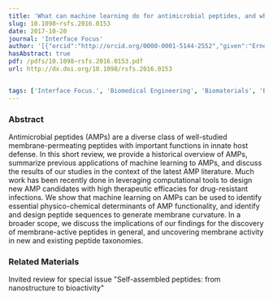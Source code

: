 ```yaml
---
title: 'What can machine learning do for antimicrobial peptides, and what can antimicrobial peptides do for machine learning?'
slug: 10.1098~rsfs.2016.0153
date: 2017-10-20
journal: 'Interface Focus'
author: '[{"orcid":"http://orcid.org/0000-0001-5144-2552","given":"Ernest Y.","family":"Lee","isGerard":false,"isMember":true,"isFirst":false,"isCorresponding":false},{"orcid":"http://orcid.org/0000-0003-1613-9501","given":"Michelle W.","family":"Lee","isGerard":false,"isMember":true,"isFirst":false,"isCorresponding":false},{"given":"Benjamin M.","family":"Fulan","isGerard":false,"isMember":false,"isFirst":false,"isCorresponding":false},{"orcid":"http://orcid.org/0000-0002-8829-9726","given":"Andrew L.","family":"Ferguson","isGerard":false,"isMember":false,"isFirst":false,"isCorresponding":false},{"given":"Gerard C. L.","family":"Wong","isGerard":true,"isMember":true,"isFirst":false,"isCorresponding":false}]'
hasAbstract: true
pdf: /pdfs/10.1098~rsfs.2016.0153.pdf
url: http://dx.doi.org/10.1098/rsfs.2016.0153


tags: ['Interface Focus.', 'Biomedical Engineering', 'Biomaterials', 'Biochemistry', 'Bioengineering', 'Biophysics', 'Biotechnology']
---
```

<!--truncate-->
### Abstract
Antimicrobial peptides (AMPs) are a diverse class of well-studied membrane-permeating peptides with important functions in innate host defense. In this short review, we provide a historical overview of AMPs, summarize previous applications of machine learning to AMPs, and discuss the results of our studies in the context of the latest AMP literature. Much work has been recently done in leveraging computational tools to design new AMP candidates with high therapeutic efficacies for drug-resistant infections. We show that machine learning on AMPs can be used to identify essential physico-chemical determinants of AMP functionality, and identify and design peptide sequences to generate membrane curvature. In a broader scope, we discuss the implications of our findings for the discovery of membrane-active peptides in general, and uncovering membrane activity in new and existing peptide taxonomies.

### Related Materials

Invited review for special issue "Self-assembled peptides: from nanostructure to bioactivity"